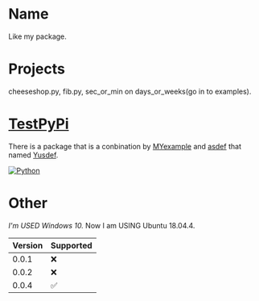 # Name
Like my package.
# Projects
cheeseshop.py, fib.py, sec_or_min on days_or_weeks(go in to examples).
# [TestPyPi](https://test.pypi.org/)
There is a package that is a conbination by [MYexample](https://test.pypi.org/project/Yu-Mandi.yang/) and [asdef](https://test.pypi.org/project/asdef-manzhou.yang/) that named [Yusdef](https://test.pypi.org/project/Yusdef/).

[![Python](https://www.python.org/static/opengraph-icon-200x200.png)](https://www.python.org)

# Other
*I'm USED Windows 10.*
Now I am USING Ubuntu 18.04.4.

| Version | Supported          |
| ------- | ------------------ |
| 0.0.1   | :x:                |
| 0.0.2   | :x:                |
| 0.0.4   | :white_check_mark: |

